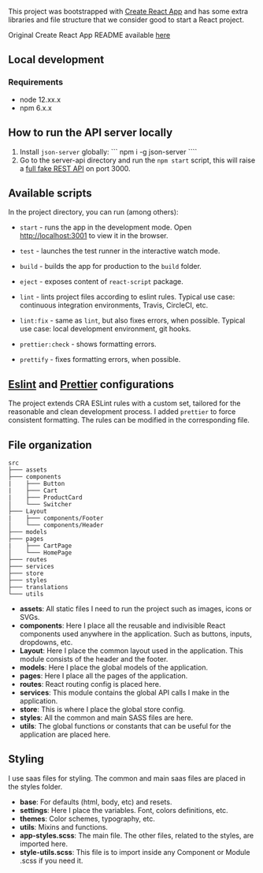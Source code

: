 This project was bootstrapped with [Create React App](https://github.com/facebook/create-react-app) and has some extra libraries and file structure that we consider good to start a React project.

Original Create React App README available [here](./README_CRA.md)

## Local development

### Requirements

-   node 12.xx.x
-   npm 6.x.x

## How to run the API server locally
1. Install `json-server` globally: ``` npm i -g json-server ````
2. Go to the server-api directory and run the `npm start` script, this will raise a [full fake REST API](https://www.npmjs.com/package/json-server) on port 3000.

## Available scripts

In the project directory, you can run (among others):

-   `start` - runs the app in the development mode. Open [http://localhost:3001](http://localhost:3001) to view it in the browser.

-   `test` - launches the test runner in the interactive watch mode.

-   `build` - builds the app for production to the `build` folder.

-   `eject` - exposes content of `react-script` package.

-   `lint` - lints project files according to eslint rules. Typical use case: continuous integration environments, Travis, CircleCI, etc.

-   `lint:fix` - same as `lint`, but also fixes errors, when possible. Typical use case: local development environment, git hooks.

-   `prettier:check` - shows formatting errors.

-   `prettify` - fixes formatting errors, when possible.


## [Eslint](https://eslint.org/docs/user-guide/configuring) and [Prettier](https://prettier.io/docs/en/configuration.html) configurations

The project extends CRA ESLint rules with a custom set, tailored for the reasonable and clean development process. I added `prettier` to force consistent formatting. The rules can be modified in the corresponding file.

## File organization

```
src
├─── assets
├─── components
|    ├─── Button
|    ├─── Cart
|    ├─── ProductCard
│    └─── Switcher
├─── Layout
|    ├─── components/Footer
│    └─── components/Header
├─── models
├─── pages
|    ├─── CartPage
│    └─── HomePage
├─── routes
├─── services
├─── store
├─── styles
├─── translations
└─── utils
```

-   **assets**: All static files I need to run the project such as images, icons or SVGs.
-   **components**: Here I place all the reusable and indivisible React components used anywhere in the application. Such as buttons, inputs, dropdowns, etc.
-   **Layout**: Here I place the common layout used in the application. This module consists of the header and the footer.
-   **models**: Here I place the global models of the application.
-   **pages**: Here I place all the pages of the application.
-   **routes**: React routing config is placed here.
-   **services**: This module contains the global API calls I make in the application.
-   **store**: This is where I place the global store config.
-   **styles**: All the common and main SASS files are here.
-   **utils**: The global functions or constants that can be useful for the application are placed here.

## Styling

I use saas files for styling. The common and main saas files are placed in the styles folder.

-   **base**: For defaults (html, body, etc) and resets.
-   **settings**: Here I place the variables. Font, colors definitions, etc.
-   **themes**: Color schemes, typography, etc.
-   **utils**: Mixins and functions.
-   **app-styles.scss**: The main file. The other files, related to the styles, are imported here.
-   **style-utils.scss**: This file is to import inside any Component or Module .scss if you need it.



